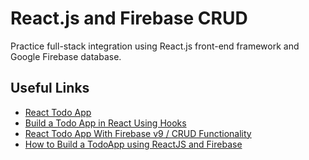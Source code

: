 # React.js and Firebase CRUD

Practice full-stack integration using React.js front-end framework and Google Firebase database. 

## Useful Links
- [React Todo App](https://www.javascripttutorial.net/react-tutorial/react-todo-app/)
- [Build a Todo App in React Using Hooks](https://upmostly.com/tutorials/build-a-todo-app-in-react-using-hooks)
- [React Todo App With Firebase v9 / CRUD Functionality](https://www.youtube.com/watch?v=drF8HbnW87w)
- [How to Build a TodoApp using ReactJS and Firebase](https://www.freecodecamp.org/news/how-to-build-a-todo-application-using-reactjs-and-firebase/)


